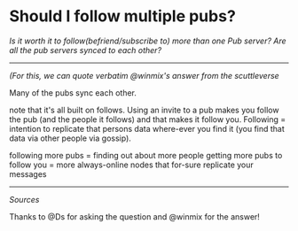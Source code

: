 # Should I follow multiple pubs?
*Is it worth it to follow(befriend/subscribe to)  more than one Pub server? Are all the pub servers synced to each other?*

---
*(For this, we can quote verbatim @winmix's answer from the scuttleverse*

Many of the pubs sync each other.

note that it's all built on follows. Using an invite to a pub makes you follow the pub (and the people it follows) and that  makes it follow you. Following = intention to replicate that persons data where-ever you find it (you find that data via other people via gossip).

following more pubs = finding out about more people
getting more pubs to follow you = more always-online nodes that for-sure replicate your messages

---
*Sources*

Thanks to @Ds for asking the question and @winmix for the answer!
